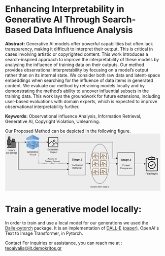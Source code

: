 # Enhancing Interpretability in Generative AI Through Search-Based Data Influence Analysis
**Abstract:** Generative AI models offer powerful capabilities but often lack transparency, making it difficult to interpret their output. This is critical in cases involving artistic or copyrighted content. This work introduces a search-inspired approach to improve the interpretability of these models by analysing the influence of training data on their outputs. Our method provides observational interpretability by focusing on a model’s output rather than on its internal state. We consider both raw data and latent-space embeddings when searching for the influence of data items in generated content. We evaluate our method by retraining models locally and by demonstrating the method’s ability to uncover influential subsets in the training data. This work lays the groundwork for future extensions, including user-based evaluations with domain experts, which is expected to improve observational interpretability further.

**Keywords:** Observational Influence Analysis, Information Retrieval, Generative AI, Copyright Violation, Unlearning.


Our Proposed Method can be depicted in the following figure.
![Proposed Method](proposed_method.png)

# Train a generative model locally:
In order to train and use a local model for our generations we used the [Dalle-pytorch](https://github.com/lucidrains/DALLE-pytorch) package. It is an implementation of [DALL-E](https://openai.com/blog/dall-e/) ([paper](https://arxiv.org/abs/2102.12092)), OpenAI's Text to Image Transformer, in Pytorch.

Contact For inquiries or assistance, you can reach me at : teoaivalis@iit.demokritos.gr
